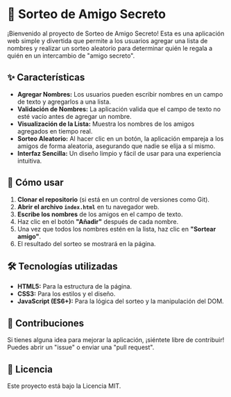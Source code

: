 # 🎁 Sorteo de Amigo Secreto

¡Bienvenido al proyecto de Sorteo de Amigo Secreto! Esta es una aplicación web simple y divertida que permite a los usuarios agregar una lista de nombres y realizar un sorteo aleatorio para determinar quién le regala a quién en un intercambio de "amigo secreto".

## ✨ Características

- **Agregar Nombres:** Los usuarios pueden escribir nombres en un campo de texto y agregarlos a una lista.
- **Validación de Nombres:** La aplicación valida que el campo de texto no esté vacío antes de agregar un nombre.
- **Visualización de la Lista:** Muestra los nombres de los amigos agregados en tiempo real.
- **Sorteo Aleatorio:** Al hacer clic en un botón, la aplicación empareja a los amigos de forma aleatoria, asegurando que nadie se elija a sí mismo.
- **Interfaz Sencilla:** Un diseño limpio y fácil de usar para una experiencia intuitiva.

## 🚀 Cómo usar

1.  **Clonar el repositorio** (si está en un control de versiones como Git).
2.  **Abrir el archivo `index.html`** en tu navegador web.
3.  **Escribe los nombres** de los amigos en el campo de texto.
4.  Haz clic en el botón **"Añadir"** después de cada nombre.
5.  Una vez que todos los nombres estén en la lista, haz clic en **"Sortear amigo"**.
6.  El resultado del sorteo se mostrará en la página.

## 🛠️ Tecnologías utilizadas

- **HTML5:** Para la estructura de la página.
- **CSS3:** Para los estilos y el diseño.
- **JavaScript (ES6+):** Para la lógica del sorteo y la manipulación del DOM.

## 🤝 Contribuciones

Si tienes alguna idea para mejorar la aplicación, ¡siéntete libre de contribuir! Puedes abrir un "issue" o enviar una "pull request".

## 📄 Licencia

Este proyecto está bajo la Licencia MIT.